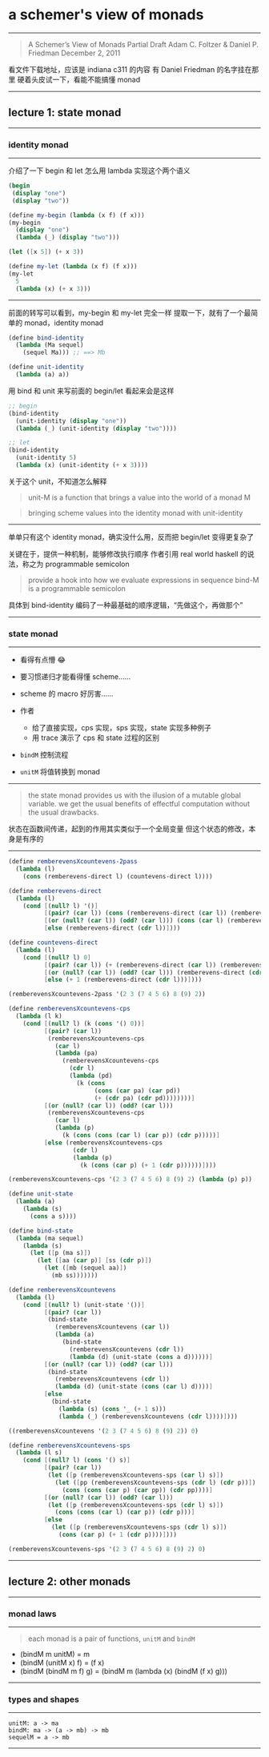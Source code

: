 # a schemer's view of monads

---

> A Schemer’s View of Monads
> Partial Draft
> Adam C. Foltzer & Daniel P. Friedman
> December 2, 2011

看文件下载地址，应该是 indiana c311 的内容
有 Daniel Friedman 的名字挂在那里
硬着头皮试一下，看能不能搞懂 monad

---

## lecture 1: state monad

---

### identity monad

---

介绍了一下 begin 和 let
怎么用 lambda 实现这个两个语义

```scheme
(begin
 (display "one")
 (display "two"))

(define my-begin (lambda (x f) (f x)))
(my-begin
  (display "one")
  (lambda (_) (display "two")))
```

```scheme
(let ([x 5]) (+ x 3))

(define my-let (lambda (x f) (f x)))
(my-let
  5
  (lambda (x) (+ x 3)))
```

---

前面的转写可以看到，my-begin 和 my-let 完全一样
提取一下，就有了一个最简单的 monad，identity monad

```scheme
(define bind-identity
  (lambda (Ma sequel)
    (sequel Ma))) ;; ==> Mb

(define unit-identity
  (lambda (a) a))
```

用 bind 和 unit 来写前面的 begin/let
看起来会是这样

```scheme
;; begin
(bind-identity
  (unit-identity (display "one"))
  (lambda (_) (unit-identity (display "two"))))

;; let
(bind-identity
  (unit-identity 5)
  (lambda (x) (unit-identity (+ x 3))))
```

关于这个 unit，不知道怎么解释

> unit-M is a function that brings a value into the world of a monad M

> bringing scheme values into the identity monad with unit-identity

---

单单只有这个 identity monad，确实没什么用，反而把 begin/let 变得更复杂了

关键在于，提供一种机制，能够修改执行顺序
作者引用 real world haskell 的说法，称之为 programmable semicolon

> provide a hook into how we evaluate expressions in sequence
> bind-M is a programmable semicolon

具体到 bind-identity
编码了一种最基础的顺序逻辑，“先做这个，再做那个”

---

### state monad

---

- 看得有点懵 😂
- 要习惯递归才能看得懂 scheme……
- scheme 的 macro 好厉害……
- 作者
	- 给了直接实现，cps 实现，sps 实现，state 实现多种例子
	- 用 trace 演示了 cps 和 state 过程的区别

- `bindM` 控制流程
- `unitM` 将值转换到 monad

---

> the state monad provides us with the illusion of a mutable global variable.
> we get the usual benefits of effectful computation without the usual drawbacks.

状态在函数间传递，起到的作用其实类似于一个全局变量
但这个状态的修改，本身是有序的

---

```scheme
(define remberevensXcountevens-2pass
  (lambda (l)
    (cons (remberevens-direct l) (countevens-direct l))))

(define remberevens-direct
  (lambda (l)
    (cond [(null? l) '()]
          [(pair? (car l)) (cons (remberevens-direct (car l)) (remberevens-direct (cdr l)))]
          [(or (null? (car l)) (odd? (car l))) (cons (car l) (remberevens-direct (cdr l)))]
          [else (remberevens-direct (cdr l))])))

(define countevens-direct
  (lambda (l)
    (cond [(null? l) 0]
          [(pair? (car l)) (+ (remberevens-direct (car l)) (remberevens-direct (cdr l)))]
          [(or (null? (car l)) (odd? (car l))) (remberevens-direct (cdr l))]
          [else (+ 1 (remberevens-direct (cdr l)))])))

(remberevensXcountevens-2pass '(2 3 (7 4 5 6) 8 (9) 2))
```

```scheme
(define remberevensXcountevens-cps
  (lambda (l k)
    (cond [(null? l) (k (cons '() 0))]
          [(pair? (car l))
           (remberevensXcountevens-cps
             (car l)
             (lambda (pa)
               (remberevensXcountevens-cps
                 (cdr l)
                 (lambda (pd)
                   (k (cons
                        (cons (car pa) (car pd))
                        (+ (cdr pa) (cdr pd))))))))]
          [(or (null? (car l)) (odd? (car l)))
           (remberevensXcountevens-cps
             (car l)
             (lambda (p)
               (k (cons (cons (car l) (car p)) (cdr p)))))]
          [else (remberevensXcountevens-cps
                  (cdr l)
                  (lambda (p)
                    (k (cons (car p) (+ 1 (cdr p))))))])))

(remberevensXcountevens-cps '(2 3 (7 4 5 6) 8 (9) 2) (lambda (p) p))
```

```scheme
(define unit-state
  (lambda (a)
    (lambda (s)
      (cons a s))))

(define bind-state
  (lambda (ma sequel)
    (lambda (s)
      (let ([p (ma s)])
        (let ([aa (car p)] [ss (cdr p)])
          (let ([mb (sequel aa)])
            (mb ss)))))))

(define remberevensXcountevens
  (lambda (l)
    (cond [(null? l) (unit-state '())]
          [(pair? (car l))
           (bind-state
             (remberevensXcountevens (car l))
             (lambda (a)
               (bind-state
                 (remberevensXcountevens (cdr l))
                 (lambda (d) (unit-state (cons a d))))))]
          [(or (null? (car l)) (odd? (car l)))
           (bind-state
             (remberevensXcountevens (cdr l))
             (lambda (d) (unit-state (cons (car l) d))))]
          [else
            (bind-state
              (lambda (s) (cons '_ (+ 1 s)))
              (lambda (_) (remberevensXcountevens (cdr l))))])))

((remberevensXcountevens '(2 3 (7 4 5 6) 8 (9) 2)) 0)
```

```scheme
(define remberevensXcountevens-sps
  (lambda (l s)
    (cond [(null? l) (cons '() s)]
          [(pair? (car l))
           (let ([p (remberevensXcountevens-sps (car l) s)])
             (let ([pp (remberevensXcountevens-sps (cdr l) (cdr p))])
               (cons (cons (car p) (car pp)) (cdr pp))))]
          [(or (null? (car l)) (odd? (car l)))
           (let ([p (remberevensXcountevens-sps (cdr l) s)])
             (cons (cons (car l) (car p)) (cdr p)))]
          [else
            (let ([p (remberevensXcountevens-sps (cdr l) s)])
              (cons (car p) (+ 1 (cdr p))))])))

(remberevensXcountevens-sps '(2 3 (7 4 5 6) 8 (9) 2) 0)
```

---

## lecture 2: other monads

---

### monad laws

---

> each monad is a pair of functions, `unitM` and `bindM`

- (bindM m unitM) = m
- (bindM (unitM x) f) = (f x)
- (bindM (bindM m f) g) = (bindM m (lambda (x) (bindM (f x) g)))

---

### types and shapes

---

```
unitM: a -> ma
bindM: ma -> (a -> mb) -> mb
sequelM = a -> mb
```

---


